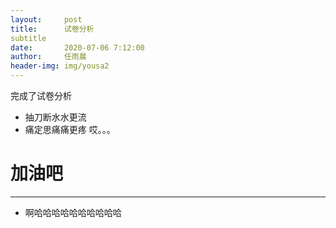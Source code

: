 ```yaml
---
layout:     post
title:      试卷分析
subtitle
date:       2020-07-06 7:12:00
author:     任雨晨
header-img: img/yousa2
---
```



完成了试卷分析
* 抽刀断水水更流
* 痛定思痛痛更疼
哎。。。
# 加油吧
---
+ 啊哈哈哈哈哈哈哈哈哈哈
